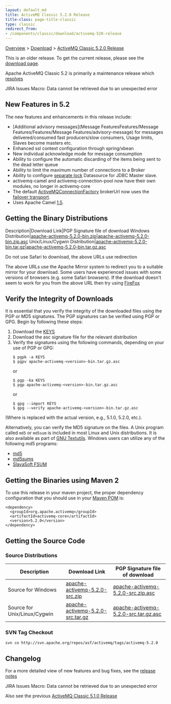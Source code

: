 ```yaml
---
layout: default_md
title: ActiveMQ Classic 5.2.0 Release 
title-class: page-title-classic
type: classic
redirect_from:
- /components/classic/download/activemq-520-release
---
```


[Overview](overview) > [Download](download) > [ActiveMQ Classic 5.2.0 Release](activemq-520-release)

<div class="alert alert-warning">
  This is an older release. To get the current release, please see the <a href="{{site.baseurl}}/components/classic/download" class="alert-link">download page</a>.
</div>

Apache ActiveMQ Classic 5.2 is primarily a maintenance release which [resolves](https://issues.apache.org/activemq/secure/ReleaseNote.jspa?projectId=10520&styleName=Html&version=11841)

JIRA Issues Macro: Data cannot be retrieved due to an unexpected error

New Features in 5.2
-------------------

The new features and enhancements in this release include:

*   [Additional advisory messages](Message FeaturesFeatures/Message Features/Features/Message Features/advisory-message) for messages delivered/consumed fast producers/slow consumers, Usage limits, Slaves become masters etc.
*   Enhanced ssl context configuration through spring/xbean
*   New individual acknowledge mode for message consumption
*   Ability to configure the automatic discarding of the items being sent to the dead letter queue
*   Ability to limit the maximum number of connections to a Broker
*   Ability to configure [separate lock](https://issues.apache.org/activemq/browse/AMQ-1244) Datasource for JDBC Master slave.
*   activemq-camel and activemq-connection-pool now have their own modules, no longer in activemq-core
*   The default [ActiveMQConnectionFactory](http://activemq.apache.org/maven/activemq-core/apidocs/org/apache/activemq/ActiveMQConnectionFactory.html) brokerUrl now uses the [failover transport](failover-transport-reference).
*   Uses Apache Camel [1.5](http://activemq.apache.org/camel/camel-150-release.html).

Getting the Binary Distributions
--------------------------------

Description|Download Link|PGP Signature file of download
Windows Distribution|[apache-activemq-5.2.0-bin.zip](http://archive.apache.org/dist/activemq/apache-activemq/5.2.0/apache-activemq-5.2.0-bin.zip)|[apache-activemq-5.2.0-bin.zip.asc](http://archive.apache.org/dist/activemq/apache-activemq/5.2.0/apache-activemq-5.2.0-bin.zip.asc)
Unix/Linux/Cygwin Distribution|[apache-activemq-5.2.0-bin.tar.gz](http://archive.apache.org/dist/activemq/apache-activemq/5.2.0/apache-activemq-5.2.0-bin.tar.gz)|[apache-activemq-5.2.0-bin.tar.gz.asc](http://archive.apache.org/dist/activemq/apache-activemq/5.2.0/apache-activemq-5.2.0-bin.tar.gz.asc)

Do not use Safari to download, the above URLs use redirection

The above URLs use the Apache Mirror system to redirect you to a suitable mirror for your download. Some users have experienced issues with some versions of browsers (e.g. some Safari browsers). If the download doesn't seem to work for you from the above URL then try using [FireFox](http://www.mozilla.com/en-US/firefox/)

Verify the Integrity of Downloads
---------------------------------

It is essential that you verify the integrity of the downloaded files using the PGP or MD5 signatures. The PGP signatures can be verified using PGP or GPG. Begin by following these steps:

1.  Download the [KEYS](http://www.apache.org/dist/activemq/KEYS)
2.  Download the asc signature file for the relevant distribution
3.  Verify the signatures using the following commands, depending on your use of PGP or GPG:
    ```
    $ pgpk -a KEYS
    $ pgpv apache-activemq-<version>-bin.tar.gz.asc
    ```
    or
    ```
    $ pgp -ka KEYS
    $ pgp apache-activemq-<version>-bin.tar.gz.asc
    ```
    or
    ```
    $ gpg --import KEYS
    $ gpg --verify apache-activemq-<version>-bin.tar.gz.asc
    ```

(Where <version> is replaced with the actual version, e.g., 5.1.0, 5.2.0, etc.).

Alternatively, you can verify the MD5 signature on the files. A Unix program called `md5` or `md5sum` is included in most Linux and Unix distributions. It is also available as part of [GNU Textutils](http://www.gnu.org/software/textutils/textutils.html). Windows users can utilize any of the following md5 programs:

*   [md5](http://www.fourmilab.ch/md5/)
*   [md5sums](http://www.pc-tools.net/win32/md5sums/)
*   [SlavaSoft FSUM](http://www.slavasoft.com/fsum/)

Getting the Binaries using Maven 2
----------------------------------

To use this release in your maven project, the proper dependency configuration that you should use in your [Maven POM](http://maven.apache.org/guides/introduction/introduction-to-the-pom.html) is:
```
<dependency>
  <groupId>org.apache.activemq</groupId>
  <artifactId>activemq-core</artifactId>
  <version>5.2.0</version>
</dependency>
```

Getting the Source Code
-----------------------

### Source Distributions

Description|Download Link|PGP Signature file of download
---|---|---
Source for Windows|[apache-activemq-5.2.0-src.zip](http://archive.apache.org/dist/activemq/apache-activemq/5.2.0/apache-activemq-5.2.0-src.zip)|[apache-activemq-5.2.0-src.zip.asc](http://archive.apache.org/dist/activemq/apache-activemq/5.2.0/apache-activemq-5.2.0-src.zip.asc)
Source for Unix/Linux/Cygwin|[apache-activemq-5.2.0-src.tar.gz](http://archive.apache.org/dist/activemq/apache-activemq/5.2.0/apache-activemq-5.2.0-src.tar.gz)|[apache-activemq-5.2.0-src.tar.gz.asc](http://archive.apache.org/dist/activemq/apache-activemq/5.2.0/apache-activemq-5.2.0-src.tar.gz.asc)

### SVN Tag Checkout

```
svn co http://svn.apache.org/repos/asf/activemq/tags/activemq-5.2.0
```

Changelog
---------

For a more detailed view of new features and bug fixes, see the [release notes](https://issues.apache.org/activemq/secure/ReleaseNote.jspa?projectId=10520&styleName=Html&version=11841)

JIRA Issues Macro: Data cannot be retrieved due to an unexpected error

Also see the previous [ActiveMQ Classic 5.1.0 Release](activemq-510-release)

